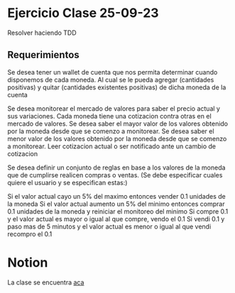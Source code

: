 # Ejercicio Clase 25-09-23

Resolver haciendo TDD

## Requerimientos

Se desea tener un wallet de cuenta que nos permita determinar cuando disponemos de cada moneda.
Al cual se le pueda agregar (cantidades positivas) y quitar (cantidades existentes positivas) de dicha moneda de la cuenta

Se desea monitorear el mercado de valores para saber el precio actual y sus variaciones.
Cada moneda tiene una cotizacion contra otras en el mercado de valores.
Se desea saber el mayor valor de los valores obtenido por la moneda desde que se comenzo a monitorear.
Se desea saber el menor valor de los valores obtenido por la moneda desde que se comenzo a monitorear.
Leer cotizacion actual o ser notificado ante un cambio de cotizacion

Se desea definir un conjunto de reglas en base a los valores de la moneda que de cumplirse realicen compras o ventas.
(Se debe especificar cuales quiere el usuario y se especifican estas:)

Si el valor actual cayo un 5% del maximo entonces vender 0.1 unidades de la moneda
Si el valor actual aumento un 5% del minimo entonces comprar 0.1 unidades de la moneda y reiniciar el monitoreo del minimo
Si compre 0.1 y el valor actual es mayor o igual al que compre, vendo el 0.1
Si vendi 0.1 y paso mas de 5 minutos y el valor actual es menor o igual al que vendi recompro el 0.1


# Notion
La clase se encuentra [aca](https://mis-notas.notion.site/Semana-6-7715fb29b26b462982e6eb7c01bad288?pvs=4)